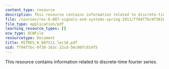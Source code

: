 ```yaml
---
content_type: resource
description: This resource contains information related to discrete-time fourier series.
file: /courses/res-6-007-signals-and-systems-spring-2011/ff04f7bc9f38163c22cd56c80fc914f5_MITRES_6_007S11_lec10.pdf
file_type: application/pdf
learning_resource_types: []
ocw_type: OCWFile
resourcetype: Document
title: MITRES_6_007S11_lec10.pdf
uid: ff04f7bc-9f38-163c-22cd-56c80fc914f5
---
```

This resource contains information related to discrete-time fourier series.

